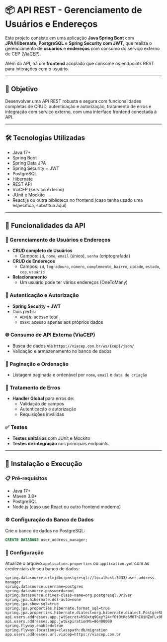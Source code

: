 # 📦 API REST - Gerenciamento de Usuários e Endereços

Este projeto consiste em uma aplicação **Java Spring Boot** com **JPA/Hibernate**, **PostgreSQL** e **Spring Security com JWT**, que realiza o gerenciamento de **usuários** e **endereços** com consumo do serviço externo de CEP ([ViaCEP](https://viacep.com.br/)).

Além da API, há um **frontend** acoplado que consome os endpoints REST para interações com o usuário.

---

## 🎯 Objetivo

Desenvolver uma API REST robusta e segura com funcionalidades completas de CRUD, autenticação e autorização, tratamento de erros e integração com serviço externo, com uma interface frontend conectada à API.

---

## 🛠️ Tecnologias Utilizadas

- Java 17+
- Spring Boot
- Spring Data JPA
- Spring Security + JWT
- PostgreSQL
- Hibernate
- REST API
- ViaCEP (serviço externo)
- JUnit e Mockito
- React.js ou outra biblioteca no frontend (caso tenha usado uma específica, substitua aqui)

---

## 🔐 Funcionalidades da API

### 👤 Gerenciamento de Usuários e Endereços

- **CRUD completo de Usuários**
  - Campos: `id`, `nome`, `email` (único), `senha` (criptografada)
- **CRUD de Endereços**
  - Campos: `id`, `logradouro`, `número`, `complemento`, `bairro`, `cidade`, `estado`, `cep`, `usuário`
- **Relacionamento**
  - Um usuário pode ter vários endereços (OneToMany)

### 🔑 Autenticação e Autorização

- **Spring Security + JWT**
- Dois perfis:
  - `ADMIN`: acesso total
  - `USER`: acesso apenas aos próprios dados

### 🌐 Consumo de API Externa (ViaCEP)

- Busca de dados via `https://viacep.com.br/ws/{cep}/json/`
- Validação e armazenamento no banco de dados

### 📄 Paginação e Ordenação

- Listagem paginada e ordenável por `nome`, `email` e `data de criação`

### 🧨 Tratamento de Erros

- **Handler Global** para erros de:
  - Validação de campos
  - Autenticação e autorização
  - Requisições inválidas

### ✅ Testes

- **Testes unitários** com JUnit e Mockito
- **Testes de integração** nos principais endpoints

---

## 🧪 Instalação e Execução

### 📋 Pré-requisitos

- Java 17+
- Maven 3.8+
- PostgreSQL
- Node.js (caso use React ou outro frontend moderno)

### ⚙️ Configuração do Banco de Dados

Crie o banco de dados no PostgreSQL:

```sql
CREATE DATABASE user_address_manager;
````

### 🔧 Configuração

Atualize o arquivo `application.properties` ou `application.yml` com as credenciais do seu banco de dados:

```properties
spring.datasource.url=jdbc:postgresql://localhost:5433/user-address-manager
spring.datasource.username=postgres
spring.datasource.password=root
spring.datasource.driver-class-name=org.postgresql.Driver
spring.jpa.hibernate.ddl-auto=none
spring.jpa.show-sql=true
spring.jpa.properties.hibernate.format_sql=true
spring.jpa.properties.hibernate.dialect=org.hibernate.dialect.PostgreSQLDialect
api.users.addresses.app.jwtSecret=h5Oxtq9GeyY24+fOt0tRe6M0TnIUiHZnFLx9bRnlXwHzWVDQ1XzRGHdT7afPO5DRXjRwNzGwK3bOq+W6lWqMkzw==
api.users.addresses.app.jwtExpirationMs=86400000
spring.flyway.enabled=true
spring.flyway.locations=classpath:db/migration
app.users.addresses.url.viacep=https://viacep.com.br
````


